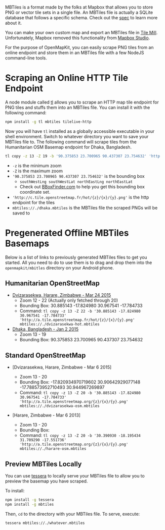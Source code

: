 MBTiles is a format made by the folks at Mapbox that allows you to store PNG or vector tile sets in a single file. An MBTiles file is actually a SQLite database that follows a specific schema. Check out the [spec](https://github.com/mapbox/mbtiles-spec) to learn more about it.

You can make your own custom map and export an MBTiles file in [Tile Mill](https://www.mapbox.com/tilemill/). Unfortunately, Mapbox removed this functionality from [Mapbox Studio](https://www.mapbox.com/mapbox-studio/).

For the purpose of OpenMapKit, you can easily scrape PNG tiles from an online endpoint and store them in an MBTiles file with a few NodeJS command-line tools.

# Scraping an Online HTTP Tile Endpoint

A node module called [tl](https://www.npmjs.com/package/tl) allows you to scrape an HTTP map tile endpoint for PNG tiles and stuffs them into an MBTiles file. You can install it with the following command:

```sh
npm install -g tl mbtiles tilelive-http
```

Now you will have `tl` installed as a globally accessible executable in your shell environment. Switch to whatever directory you want to save your MBTiles file to. The following command will scrape tiles from the Humanitarian OSM Basemap endpoint for Dhaka, Bangladesh.

```sh
tl copy -z 13 -Z 19 -b '90.375853 23.700965 90.437307 23.754632' 'http://c.tile.openstreetmap.fr/hot/{z}/{x}/{y}.png' mbtiles://./dhaka.mbtiles
```

* `-z` is the minimum zoom
* `-Z` is the maximum zoom
* `'90.375853 23.700965 90.437307 23.754632'` is the bounding box
    * `southWestLng southWestLat northEastLng northEastLat`
    * Check out [BBoxFinder.com](http://bboxfinder.com/) to help you get this bounding box coordinate set.
* `'http://c.tile.openstreetmap.fr/hot/{z}/{x}/{y}.png'` is the http endpoint for the tiles
* `mbtiles://./dhaka.mbtiles` is the MBTiles file the scraped PNGs will be saved to

# Pregenerated Offline MBTiles Basemaps

Below is a list of links to previously generated MBTiles files to get you started. All you need to do to use them is to drag and drop them into the `openmapkit/mbitles` directory on your Android phone.

## Humanitarian OpenStreetMap

* [Dvizarasekwa, Harare, Zimbabwe - Mar 24 2015](https://www.dropbox.com/s/bcyg1qkdl502evn/dvziarasekwa-hot-all20.mbtiles)
    * Zoom 12 - 22 (Actually only fetched through 20)
    * Bounding Box: 30.885143 -17.824980 30.967541 -17.784733
    * Command: `tl copy -z 13 -Z 22 -b '30.885143 -17.824980 30.967541 -17.784733' 'http://a.tile.openstreetmap.fr/hot/{z}/{x}/{y}.png' mbtiles://./dvizarasekwa-hot.mbtiles`
* [Dhaka, Bangladesh - Jan 2 2015](https://www.dropbox.com/s/0vgkkgtcnwpjzs1/dhaka2015-01-02.mbtiles)
    * Zoom 13 - 19
    * Bounding Box: 90.375853 23.700965 90.437307 23.754632

## Standard OpenStreetMap

* [Dvizarasekwa, Harare, Zimbabwe - Mar 6 2015]
    * Zoom 13 - 20
    * Bounding Box: -17.820934970719602 30.90642929077148 -17.788573952710493 30.944967269897
    * Command: `tl copy -z 13 -Z 20 -b '30.885143 -17.824980 30.967541 -17.784733' 'http://a.tile.openstreetmap.org/{z}/{x}/{y}.png' mbtiles://./dvizarasekwa-osm.mbtiles`

* [Harare, Zimbabwe - Mar 6 2013]
    * Zoom 13 - 20
    * Bounding Box: 
    * Command: `tl copy -z 13 -Z 20 -b '30.390930 -18.195434 31.709290 -17.551736' 'http://a.tile.openstreetmap.org/{z}/{x}/{y}.png' mbtiles://./harare-osm.mbtiles`

## Preview MBTiles Locally

You can use [tessera](https://github.com/mojodna/tessera) to locally serve your MBTiles file to allow you to preview the basemap you have scraped.

To install:

```sh
npm install -g tessera
npm install -g mbtiles
```

Then, `cd` to the directory with your MBTiles file. To serve, execute:

```sh
tessera mbtiles://./whatever.mbtiles
```